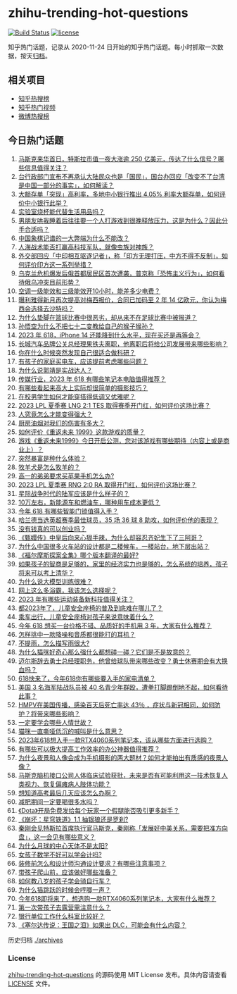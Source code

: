 # zhihu-trending-hot-questions

[![Build Status](https://github.com/justjavac/zhihu-trending-hot-questions/workflows/ci/badge.svg?branch=master)](https://github.com/justjavac/zhihu-trending-hot-questions/actions)
[![license](https://img.shields.io/github/license/justjavac/zhihu-trending-hot-questions)](https://github.com/justjavac/zhihu-trending-hot-questions/blob/master/LICENSE)

知乎热门话题，记录从 2020-11-24
日开始的知乎热门话题。每小时抓取一次数据，按天[归档](./archives)。

## 相关项目

- [知乎热搜榜](https://github.com/justjavac/zhihu-trending-top-search)
- [知乎热门视频](https://github.com/justjavac/zhihu-trending-hot-video)
- [微博热搜榜](https://github.com/justjavac/weibo-trending-hot-search)

## 今日热门话题

<!-- BEGIN -->
<!-- 最后更新时间 Thu Jun 01 2023 07:15:13 GMT+0800 (China Standard Time) -->

1. [马斯克来华首日，特斯拉市值一夜大涨逾 250 亿美元，传达了什么信号？哪些信息值得关注？](https://www.zhihu.com/question/604022867)
1. [台行政部门宣布不再承认大陆民众也是「国民」，国台办回应「改变不了台湾是中国一部分的事实」，如何解读？](https://www.zhihu.com/question/604009085)
1. [大额存单「突现」高利率，多地中小银行推出 4.05% 利率大额存单，如何评价中小银行此举？](https://www.zhihu.com/question/604069185)
1. [实验室烧杯能代替生活用品吗？](https://www.zhihu.com/question/603126220)
1. [男朋友哄我睡着后往往要一个人打游戏到很晚释放压力，这是为什么？因此分手合适吗？](https://www.zhihu.com/question/597228825)
1. [中国象棋记谱的一大弊端为什么不能改？](https://www.zhihu.com/question/603749061)
1. [人海战术能否打赢高科技军队，就像虫族对神族？](https://www.zhihu.com/question/24421132)
1. [外交部回应「中印相互驱逐记者」，称「印方无理打压，中方不得不反制」，如何评价印方这一系列举措？](https://www.zhihu.com/question/604040117)
1. [乌克兰危机爆发后俄首都居民区首次遭袭，普京称「恐怖主义行为」，如何看待俄乌冲突目前形势？](https://www.zhihu.com/question/603988546)
1. [空调一级能效和三级能效开10小时，能差多少电费？](https://www.zhihu.com/question/329341284)
1. [曝利雅得新月再次提高对梅西报价，合同已加码至 2 年 14 亿欧元，你认为梅西会选择去沙特吗？](https://www.zhihu.com/question/603998625)
1. [为什么垫脚在篮球比赛中很恶劣，却从来不在足球比赛中被报道？](https://www.zhihu.com/question/603831118)
1. [孙悟空为什么不把七十二变教给自己的猴子猴孙？](https://www.zhihu.com/question/603305444)
1. [2023 年 618，iPhone 14 还能降到什么水平，现在买还是再等会？](https://www.zhihu.com/question/597315213)
1. [长城汽车品牌公关总经理果铁夫离职，他离职后将给公司发展带来哪些影响？](https://www.zhihu.com/question/603994079)
1. [你在什么时候突然发现自己很适合做科研？](https://www.zhihu.com/question/441284120)
1. [有孩子的家庭买电车，应该提前考虑哪些问题？](https://www.zhihu.com/question/604075803)
1. [为什么说郭靖是实战达人？](https://www.zhihu.com/question/600291129)
1. [传媒行业，2023 年 618 有哪些笔记本电脑值得推荐？](https://www.zhihu.com/question/597409933)
1. [有哪些看起来高大上实际却很简单的摄影技巧？](https://www.zhihu.com/question/603800651)
1. [在校男学生如何才能穿搭得低调又优雅呢？](https://www.zhihu.com/question/36359987)
1. [2023 LPL 夏季赛 LNG 2:1 TES 取得赛季开门红，如何评价这场比赛？](https://www.zhihu.com/question/604066709)
1. [人究竟怎么才能变得强大？](https://www.zhihu.com/question/603750604)
1. [厨房油烟对我们的伤害有多大？](https://www.zhihu.com/question/68265291)
1. [如何评价《重返未来 1999》这款游戏的质量？](https://www.zhihu.com/question/508361917)
1. [游戏《重返未来1999》今日开启公测，您对该游戏有哪些期待（内容上或是商业上）？](https://www.zhihu.com/question/603948517)
1. [突然暴富是种什么体验？](https://www.zhihu.com/question/339368243)
1. [牧羊犬是怎么牧羊的？](https://www.zhihu.com/question/343518952)
1. [高一的弟弟要求买苹果手机怎么办?](https://www.zhihu.com/question/603825767)
1. [2023 LPL 夏季赛 RNG 2:0 RA 取得开门红，如何评价这场比赛？](https://www.zhihu.com/question/604034824)
1. [星际战争时代的陆军应该是什么样子的？](https://www.zhihu.com/question/502635090)
1. [10万左右，新能源车和燃油车，哪种用车成本更低？](https://www.zhihu.com/question/596415711)
1. [今年 618 有哪些智能门锁值得入手？](https://www.zhihu.com/question/604023224)
1. [哈兰德当选英超赛季最佳球员，35 场 36 球 8 助攻，如何评价他的表现？](https://www.zhihu.com/question/603367998)
1. [没有钱真的可以创业吗？](https://www.zhihu.com/question/339834932)
1. [《甄嬛传》中皇后向来心狠手辣，为什么却容忍齐妃生下了三阿哥？](https://www.zhihu.com/question/574526669)
1. [为什么中国很多火车站的设计都是二楼候车，一楼站台，地下层出站？](https://www.zhihu.com/question/21422520)
1. [《福尔摩斯探案全集》哪个版本翻译的最好?](https://www.zhihu.com/question/38477141)
1. [如果孩子的智商是足够的，家里的经济实力也是够的，怎么系统的培养，孩子将来可以考上清华？](https://www.zhihu.com/question/603609989)
1. [为什么说大模型训练很难？](https://www.zhihu.com/question/498271491)
1. [网上这么多浴霸，我该怎么选择呢？](https://www.zhihu.com/question/364404487)
1. [2023 年有哪些运动装备新科技值得关注？](https://www.zhihu.com/question/595581320)
1. [都2023年了，儿童安全座椅的普及到底难在哪儿了？](https://www.zhihu.com/question/601654273)
1. [乘车出行，儿童安全座椅对孩子来说意味着什么？](https://www.zhihu.com/question/50274604)
1. [今年 618 想买一台价格不错、品质好的手机用 3 年，大家有什么推荐？](https://www.zhihu.com/question/604018961)
1. [怎样挑中一款降噪和音质都很能打的耳机？](https://www.zhihu.com/question/555221013)
1. [不提雨，怎么描写雨很大?](https://www.zhihu.com/question/603625874)
1. [为什么猫咪好奇心那么强什么都想碰一碰？它们是不是故意的？](https://www.zhihu.com/question/602877225)
1. [迈尔斯辞去勇士总经理职务，他曾给球队带来哪些改变？勇士休赛期会有大换血吗？](https://www.zhihu.com/question/603982332)
1. [618快来了，今年618你有哪些要入手的家电清单？](https://www.zhihu.com/question/600406464)
1. [美国 3 名海军陆战队员被 40 名青少年群殴，遭拳打脚踢倒地不起，如何看待此事？](https://www.zhihu.com/question/603997400)
1. [HMPV在美国传播，感染百天后死亡率达 43％ ，症状与新冠相同，如何防护？将带来哪些影响？](https://www.zhihu.com/question/603980078)
1. [一定要学会哪些人情世故？](https://www.zhihu.com/question/531624981)
1. [猫咪一直嘶哑低沉的喊叫是什么意思？](https://www.zhihu.com/question/602314509)
1. [2023年618想入手一款RTX4060系列笔记本，该从哪些方面进行选购？](https://www.zhihu.com/question/603640579)
1. [有哪些可以极大提高工作效率的办公神器值得推荐？](https://www.zhihu.com/question/450956765)
1. [为什么夜景和人像会成为手机摄影的两大题材？如何才能拍出有质感的夜景人像？](https://www.zhihu.com/question/604003985)
1. [马斯克脑机接口公司人体临床试验获批，未来是否有可能利用这一技术恢复人类视力、恢复偏瘫病人肢体功能？](https://www.zhihu.com/question/603928802)
1. [想知道高考最后几天应该怎么办啊？](https://www.zhihu.com/question/604012167)
1. [减肥期间一定要喝很多水吗？](https://www.zhihu.com/question/592492197)
1. [《Dota》开局免费发给每个玩家一个假腿能否吸引更多新手？](https://www.zhihu.com/question/603738648)
1. [《崩坏：星穹铁道》1.1 抽银狼还是罗刹?](https://www.zhihu.com/question/602551861)
1. [秦刚会见特斯拉首席执行官马斯克，秦刚称「发展好中美关系，需要把准方向盘」，这一会见有哪些意义？](https://www.zhihu.com/question/603879051)
1. [为什么月球的中心天体不是太阳?](https://www.zhihu.com/question/603421493)
1. [女孩子数学不好可以学会计吗?](https://www.zhihu.com/question/603143754)
1. [装修前怎么和设计师沟通设计要求？有哪些注意事项？](https://www.zhihu.com/question/592702387)
1. [带孩子爬山前，应该做好哪些准备？](https://www.zhihu.com/question/600341989)
1. [如何教八岁的孩子学会骑自行车？](https://www.zhihu.com/question/378776790)
1. [为什么猫跳跃的时候会哼唧一声？](https://www.zhihu.com/question/584554972)
1. [今年618即将来了，想选购一款RTX4060系列笔记本，大家有什么推荐？](https://www.zhihu.com/question/603873542)
1. [第一次带孩子去露营需注意什么？](https://www.zhihu.com/question/582360809)
1. [银行单位工作什么科室比较好？](https://www.zhihu.com/question/603480351)
1. [《塞尔达传说：王国之泪》如果出 DLC，可能会有什么内容？](https://www.zhihu.com/question/602676103)

<!-- END -->

历史归档 [./archives](./archives)

### License

[zhihu-trending-hot-questions](https://github.com/justjavac/zhihu-trending-hot-questions)
的源码使用 MIT License 发布。具体内容请查看 [LICENSE](./LICENSE) 文件。
